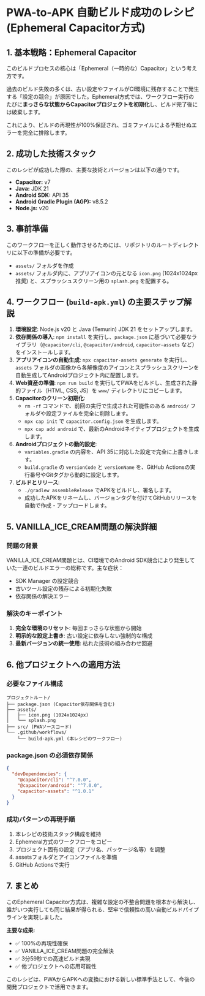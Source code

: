 # PWA-to-APK 自動ビルド成功のレシピ (Ephemeral Capacitor方式)

## 1. 基本戦略：Ephemeral Capacitor

このビルドプロセスの核心は「Ephemeral（一時的な）Capacitor」という考え方です。

過去のビルド失敗の多くは、古い設定やファイルがCI環境に残存することで発生する「設定の競合」が原因でした。Ephemeral方式では、ワークフロー実行のたびに**まっさらな状態からCapacitorプロジェクトを初期化**し、ビルド完了後には破棄します。

これにより、ビルドの再現性が100%保証され、ゴミファイルによる予期せぬエラーを完全に排除します。

## 2. 成功した技術スタック

このレシピが成功した際の、主要な技術とバージョンは以下の通りです。

- **Capacitor:** v7
- **Java:** JDK 21
- **Android SDK:** API 35
- **Android Gradle Plugin (AGP):** v8.5.2
- **Node.js:** v20

## 3. 事前準備

このワークフローを正しく動作させるためには、リポジトリのルートディレクトリに以下の準備が必要です。

- `assets/` フォルダを作成
- `assets/` フォルダ内に、アプリアイコンの元となる `icon.png` (1024x1024px推奨) と、スプラッシュスクリーン用の `splash.png` を配置する。

## 4. ワークフロー (`build-apk.yml`) の主要ステップ解説

1.  **環境設定**: Node.js v20 と Java (Temurin) JDK 21 をセットアップします。
2.  **依存関係の導入**: `npm install` を実行し、`package.json` に基づいて必要なライブラリ（`@capacitor/cli`, `@capacitor/android`, `capacitor-assets` など）をインストールします。
3.  **アプリアイコンの自動生成**: `npx capacitor-assets generate` を実行し、`assets` フォルダの画像から各解像度のアイコンとスプラッシュスクリーンを自動生成してAndroidプロジェクト内に配置します。
4.  **Web資産の準備**: `npm run build` を実行してPWAをビルドし、生成された静的ファイル（HTML, CSS, JS）を `www/` ディレクトリにコピーします。
5.  **Capacitorのクリーン初期化**:
    - `rm -rf` コマンドで、前回の実行で生成された可能性のある `android/` フォルダや設定ファイルを完全に削除します。
    - `npx cap init` で `capacitor.config.json` を生成します。
    - `npx cap add android` で、最新のAndroidネイティブプロジェクトを生成します。
6.  **Androidプロジェクトの動的設定**:
    - `variables.gradle` の内容を、API 35に対応した設定で完全に上書きします。
    - `build.gradle` の `versionCode` と `versionName` を、GitHub Actionsの実行番号やGitタグから動的に設定します。
7.  **ビルドとリリース**:
    - `./gradlew assembleRelease` でAPKをビルドし、署名します。
    - 成功したAPKをリネームし、バージョンタグを付けてGitHubリリースを自動で作成・アップロードします。

## 5. VANILLA_ICE_CREAM問題の解決詳細

### 問題の背景
VANILLA_ICE_CREAM問題とは、CI環境でのAndroid SDK競合により発生していた一連のビルドエラーの総称です。主な症状：
- SDK Manager の設定競合
- 古いツール設定の残存による初期化失敗
- 依存関係の解決エラー

### 解決のキーポイント
1. **完全な環境のリセット**: 毎回まっさらな状態から開始
2. **明示的な設定上書き**: 古い設定に依存しない強制的な構成
3. **最新バージョンの統一使用**: 枯れた技術の組み合わせ回避

## 6. 他プロジェクトへの適用方法

### 必要なファイル構成
```
プロジェクトルート/
├── package.json (Capacitor依存関係を含む)
├── assets/
│   ├── icon.png (1024x1024px)
│   └── splash.png
├── src/ (PWAソースコード)
└── .github/workflows/
    └── build-apk.yml (本レシピのワークフロー)
```

### package.json の必須依存関係
```json
{
  "devDependencies": {
    "@capacitor/cli": "^7.0.0",
    "@capacitor/android": "^7.0.0", 
    "capacitor-assets": "^1.0.1"
  }
}
```

### 成功パターンの再現手順
1. 本レシピの技術スタック構成を維持
2. Ephemeral方式のワークフローをコピー
3. プロジェクト固有の設定（アプリ名、パッケージ名等）を調整
4. assetsフォルダとアイコンファイルを準備
5. GitHub Actionsで実行

## 7. まとめ

このEphemeral Capacitor方式は、複雑な設定の不整合問題を根本から解決し、誰がいつ実行しても同じ結果が得られる、堅牢で信頼性の高い自動ビルドパイプラインを実現しました。

**主要な成果:**
- ✅ 100%の再現性確保
- ✅ VANILLA_ICE_CREAM問題の完全解決
- ✅ 3分59秒での高速ビルド実現
- ✅ 他プロジェクトへの応用可能性

このレシピは、PWAからAPKへの変換における新しい標準手法として、今後の開発プロジェクトで活用できます。